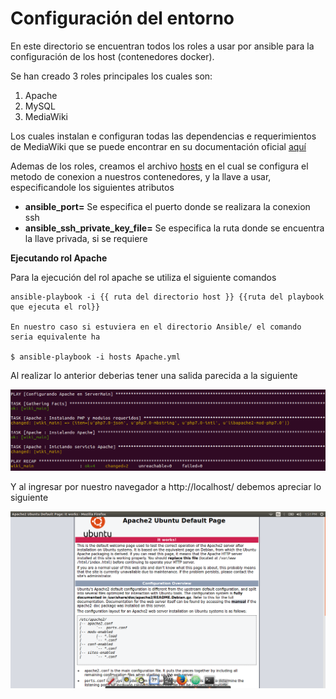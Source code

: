 # Configuración del entorno #

En este directorio se encuentran todos los roles a usar por ansible para la configuración de los host (contenedores docker).

Se han creado 3 roles principales los cuales son:

1. Apache
2. MySQL
3. MediaWiki

Los cuales instalan e configuran todas las dependencias e requerimientos de MediaWiki que se puede encontrar en su documentación oficial [aquí](https://www.mediawiki.org/wiki/Manual:Installation_requirements)

Ademas de los roles, creamos el archivo [hosts](hosts) en el cual se configura el metodo de conexion a nuestros contenedores, y la llave a usar, especificandole los siguientes atributos

- **ansible_port=** Se especifica el puerto donde se realizara la conexion ssh
- **ansible_ssh_private_key_file=** Se especifica la ruta donde se encuentra la llave privada, si se requiere

**Ejecutando rol Apache**

Para la ejecución del rol apache se utiliza el siguiente comandos

```
ansible-playbook -i {{ ruta del directorio host }} {{ruta del playbook que ejecuta el rol}}

En nuestro caso si estuviera en el directorio Ansible/ el comando seria equivalente ha

$ ansible-playbook -i hosts Apache.yml
```

Al realizar lo anterior deberias tener una salida parecida a la siguiente

![alt-text](/img/Apache_rol.png)

Y al ingresar por nuestro navegador a http://localhost/ debemos apreciar lo siguiente

![alt-text](/img/Home_apache.png)
